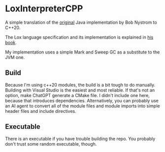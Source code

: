 # LoxInterpreterCPP

A simple translation of the [original](https://github.com/munificent/craftinginterpreters) Java implementation by Bob Nystrom to C++20.

The Lox language specification and its implementation is explained in [his book](https://craftinginterpreters.com/the-lox-language.html).

My implementation uses a simple Mark and Sweep GC as a substitute to the JVM one.

## Build
Because I'm using c++20 modules, the build is a bit tough to do manually. Building with Visual Studio is the easiest and most reliable. If that's not an option, make ChatGPT generate a CMake file.
I didn't include one here, because that introduces dependencies.
Alternatively, you can probably use an AI agent to convert all of the module files and module imports into simple header files and include directives.

## Executable
There is an executable if you have trouble building the repo. You probably don't trust some random executable, though.
